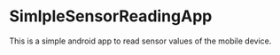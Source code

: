 # SimlpleSensorReadingApp

This is a simple android app to read sensor values of the mobile device.
